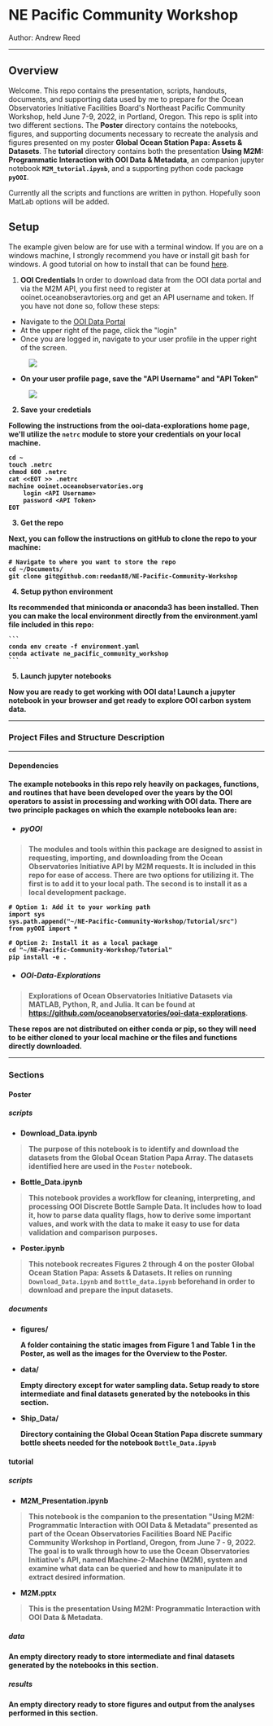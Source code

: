 # NE Pacific Community Workshop
Author: Andrew Reed

---
## Overview
Welcome. This repo contains the presentation, scripts, handouts, documents, and supporting data used by me to prepare for the Ocean Observatories Initiative Facilities Board's Northeast Pacific Community Workshop, held June 7-9, 2022, in Portland, Oregon. This repo is split into two different sections. The **Poster** directory contains the notebooks, figures, and supporting documents necessary to recreate the analysis and figures presented on my poster **Global Ocean Station Papa: Assets & Datasets**. The **tutorial** directory contains both the presentation **Using M2M: Programmatic Interaction with OOI Data & Metadata**, an companion jupyter notebook **```M2M_tutorial.ipynb```**, and a supporting python code package **```pyOOI```**.

Currently all the scripts and functions are written in python. Hopefully soon MatLab options will be added.

## Setup
The example given below are for use with a terminal window. If you are on a windows machine, I strongly recommend you have or install git bash for windows. A good tutorial on how to install that can be found [here](https://www.geeksforgeeks.org/working-on-git-bash/).

1. **OOI Credentials**
In order to download data from the OOI data portal and via the M2M API, you first need to register at ooinet.oceanobseravtories.org and get an API username and token. If you have not done so, follow these steps:
  *  Navigate to the [OOI Data Portal](ooinet.oceanobseravtories.org)
  * At the upper right of the page, click the "login"
  * Once you are logged in, navigate to your user profile in the upper right of the screen.

  <figure>
  <img src="figures/user_profile_screen.png">
  </figure><b>


  * On your user profile page, save the "API Username" and "API Token"

  <figure>
  <img src="figures/api_credentials.png">
  </figure>

2. **Save your credetials**

  Following the instructions from the ooi-data-explorations home page, we'll utilize the ```netrc``` module to store your credentials on your local machine.

  ```
  cd ~
  touch .netrc
  chmod 600 .netrc
  cat <<EOT >> .netrc
  machine ooinet.oceanobservatories.org
      login <API Username>
      password <API Token>
  EOT
  ```

3. **Get the repo**

  Next, you can follow the instructions on gitHub to clone the repo to your machine:
```
# Navigate to where you want to store the repo
cd ~/Documents/
git clone git@github.com:reedan88/NE-Pacific-Community-Workshop
```

4. **Setup python environment**

  Its recommended that miniconda or anaconda3 has been installed.  Then you can make the local environment directly from the environment.yaml file included in this repo:

    ```
    conda env create -f environment.yaml
    conda activate ne_pacific_community_workshop
    ```

5. **Launch jupyter notebooks**

  Now you are ready to get working with OOI data! Launch a jupyter notebook in your browser and get ready to explore OOI carbon system data.

---
### Project Files and Structure Description
---
#### Dependencies
The example notebooks in this repo rely heavily on packages, functions, and routines that have been developed over the years by the OOI operators to assist in processing and working with OOI data. There are two principle packages on which the example notebooks lean are:

* ##### pyOOI
> The modules and tools within this package are designed to assist in requesting, importing, and downloading from the Ocean Observatories Initiative API by M2M requests. It is included in this repo for ease of access. There are two options for utilizing it. The first is to add it to your local path. The second is to install it as a local development package.

```
# Option 1: Add it to your working path
import sys
sys.path.append("~/NE-Pacific-Community-Workshop/Tutorial/src")
from pyOOI import *

# Option 2: Install it as a local package
cd "~/NE-Pacific-Community-Workshop/Tutorial"
pip install -e .
```

* ##### OOI-Data-Explorations
> Explorations of Ocean Observatories Initiative Datasets via MATLAB, Python, R, and Julia. It can be found at https://github.com/oceanobservatories/ooi-data-explorations.

These repos are not distributed on either conda or pip, so they will need to be either cloned to your local machine or the files and functions directly downloaded.

---
### Sections
#### Poster
##### scripts
* **Download_Data.ipynb**
> The purpose of this notebook is to identify and download the datasets from the  Global Ocean Station Papa Array. The datasets identified here are used in the **```Poster```** notebook.

* **Bottle_Data.ipynb**
> This notebook provides a workflow for cleaning, interpreting, and processing OOI Discrete Bottle Sample Data. It includes how to load it, how to parse data quality flags, how to derive some important values, and work with the data to make it easy to use for data validation and comparison purposes.

* **Poster.ipynb**
> This notebook recreates Figures 2 through 4 on the poster **Global Ocean Station Papa: Assets & Datasets**. It relies on running ```Download_Data.ipynb``` and ```Bottle_data.ipynb``` beforehand in order to download and prepare the input datasets.

##### documents

* **figures/**

  A folder containing the static images from Figure 1 and Table 1 in the Poster, as well as the images for the Overview to the Poster.

* **data/**

  Empty directory except for water sampling data. Setup ready to store intermediate and final datasets generated by the notebooks in this section.

* **Ship_Data/**

  Directory containing the Global Ocean Station Papa discrete summary bottle sheets needed for the notebook **```Bottle_Data.ipynb```**


#### tutorial
##### scripts
* **M2M_Presentation.ipynb**
> This notebook is the companion to the presentation "Using M2M: Programmatic Interaction with OOI Data & Metadata" presented as part of the Ocean Observatories Facilities Board NE Pacific Community Workshop in Portland, Oregon, from June 7 - 9, 2022. The goal is to walk through how to use the Ocean Observatories Initiative's API, named Machine-2-Machine (M2M), system and examine what data can be queried and how to manipulate it to extract desired information.

* **M2M.pptx**
> This is the presentation **Using M2M: Programmatic Interaction with OOI Data & Metadata**.

##### data
An empty directory ready to store intermediate and final datasets generated by the notebooks in this section.

##### results
An empty directory ready to store figures and output from the analyses performed in this section.
